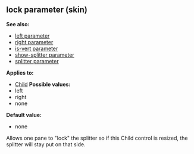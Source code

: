 ## lock parameter (skin)
**See also:**
+   [left parameter](/ref/%7Bskin%7D/param/left.md) 
+   [right parameter](/ref/%7Bskin%7D/param/right.md) 
+   [is-vert parameter](/ref/%7Bskin%7D/param/is-vert.md) 
+   [show-splitter parameter](/ref/%7Bskin%7D/param/show-splitter.md) 
+   [splitter parameter](/ref/%7Bskin%7D/param/splitter.md) 
<!-- -->
**Applies to:**
+   [Child](/ref/%7Bskin%7D/control/child.md) <!-- -->
**Possible values:**
+   left
+   right
+   none
<!-- -->
**Default value:**
+   none


Allows one pane to \"lock\" the splitter so if this Child
control is resized, the splitter will stay put on that side.